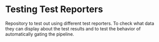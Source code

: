 # Testing Test Reporters

Repository to test out using different test reporters. To check what data they can display about the test results and to test the behavior of automatically gating the pipeline.
